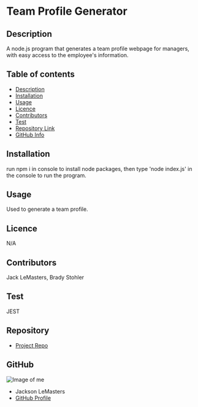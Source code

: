 
# **Team Profile Generator**

## Description 
A node.js program that generates a team profile webpage for managers, with easy access to the employee's information.
## Table of contents
- [Description](#Description)
- [Installation](#Installation)
- [Usage](#Usage)
- [Licence](#Licence)
- [Contributors](#Contributors)
- [Test](#Test)
- [Repository Link](#Repository)
- [GitHub Info](#GitHub) 
## Installation
run npm i in console to install node packages, then type 'node index.js' in the console to run the program.
## Usage
Used to generate a team profile.
## Licence
N/A
## Contributors
Jack LeMasters, Brady Stohler
## Test
JEST
## Repository
- [Project Repo](github.com/jacklemasters/team-profile-generator)
## GitHub
![Image of me](https://avatars.githubusercontent.com/u/82251556?v=4)
- Jackson LeMasters
- [GitHub Profile](https://github.com/jacklemasters)

